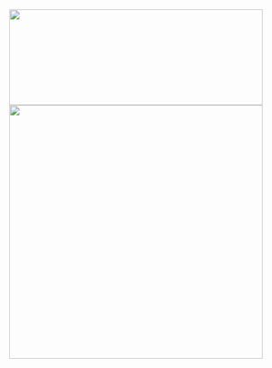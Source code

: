 <img width=450 height=170 align="right" src="https://github-readme-stats.vercel.app/api?username=anhduc720&theme=dracula&show_icons=true&bg_color=0D1117&hide_border=true&count_private=true" />

<img align="right" width=450 src="https://github-readme-stats.vercel.app/api/top-langs/?username=anhduc720&theme=dracula&layout=compact&bg_color=0D1117&hide_border=true&count_private=true" />
